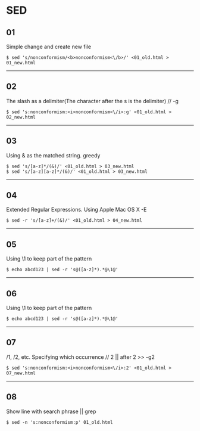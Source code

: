 # SED

## 01
Simple change and create new file
```
$ sed 's/nonconformism/<b>nonconformism<\/b>/' <01_old.html > 01_new.html
```

---

## 02
The slash as a delimiter(The character after the s is the delimiter) // -g
```
$ sed 's:nonconformism:<i>nonconformism<\/i>:g' <01_old.html > 02_new.html
```

---

## 03
Using & as the matched string. greedy
```
$ sed 's/[a-z]*/(&)/' <01_old.html > 03_new.html
$ sed 's/[a-z][a-z]*/(&)/' <01_old.html > 03_new.html
```

---

## 04
Extended Regular Expressions. Using Apple Mac OS X -E
```
$ sed -r 's/[a-z]+/(&)/' <01_old.html > 04_new.html
```

---

## 05
Using \1 to keep part of the pattern
```
$ echo abcd123 | sed -r 's@([a-z]*).*@\1@'
```

---

## 06
Using \1 to keep part of the pattern
```
$ echo abcd123 | sed -r 's@([a-z]*).*@\1@'
```

---

## 07
/1, /2, etc. Specifying which occurrence // 2 || after 2 >> -g2
```
$ sed 's:nonconformism:<i>nonconformism<\/i>:2' <01_old.html > 07_new.html
```

---

## 08
Show line with search phrase || grep
```
$ sed -n 's:nonconformism:p' 01_old.html

